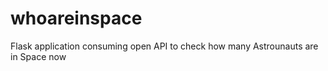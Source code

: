 # whoareinspace
Flask application consuming open API to check how many Astrounauts are in Space now
